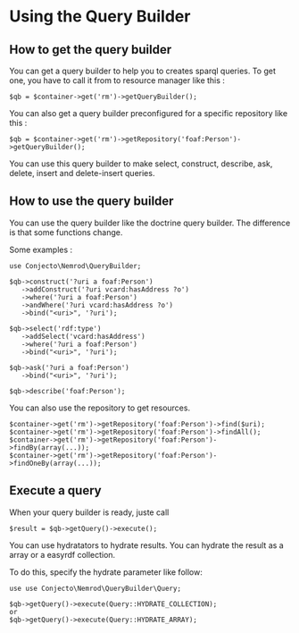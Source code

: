 Using the Query Builder
====

How to get the query builder
------------
You can get a query builder to help you to creates sparql queries.
To get one, you have to call it from to resource manager like this :

    $qb = $container->get('rm')->getQueryBuilder();

You can also get a query builder preconfigured for a specific repository like this :

    $qb = $container->get('rm')->getRepository('foaf:Person')->getQueryBuilder();

You can use this query builder to make select, construct, describe, ask, delete, insert and delete-insert queries.

How to use the query builder
------------
You can use the query builder like the doctrine query builder. The difference is that some functions change.

Some examples :

    use Conjecto\Nemrod\QueryBuilder;

    $qb->construct('?uri a foaf:Person')
       ->addConstruct('?uri vcard:hasAddress ?o')
       ->where('?uri a foaf:Person')
       ->andWhere('?uri vcard:hasAddress ?o')
       ->bind("<uri>", '?uri');

    $qb->select('rdf:type')
       ->addSelect('vcard:hasAddress')
       ->where('?uri a foaf:Person')
       ->bind("<uri>", '?uri');

    $qb->ask('?uri a foaf:Person')
       ->bind("<uri>", '?uri');

    $qb->describe('foaf:Person');

You can also use the repository to get resources.

    $container->get('rm')->getRepository('foaf:Person')->find($uri);
    $container->get('rm')->getRepository('foaf:Person')->findAll();
    $container->get('rm')->getRepository('foaf:Person')->findBy(array(...));
    $container->get('rm')->getRepository('foaf:Person')->findOneBy(array(...));

Execute a query
------------
When your query builder is ready, juste call 

    $result = $qb->getQuery()->execute();

You can use hydratators to hydrate results. You can hydrate the result as a array or a easyrdf collection.

To do this, specify the hydrate parameter like follow:

    use use Conjecto\Nemrod\QueryBuilder\Query;
    
    $qb->getQuery()->execute(Query::HYDRATE_COLLECTION);
    or
    $qb->getQuery()->execute(Query::HYDRATE_ARRAY);


